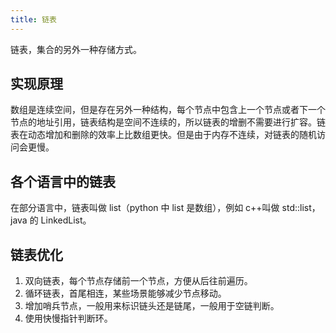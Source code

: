```yaml
---
title: 链表
---
```


链表，集合的另外一种存储方式。

## 实现原理

数组是连续空间，但是存在另外一种结构，每个节点中包含上一个节点或者下一个节点的地址引用，链表结构是空间不连续的，所以链表的增删不需要进行扩容。链表在动态增加和删除的效率上比数组更快。但是由于内存不连续，对链表的随机访问会更慢。

## 各个语言中的链表

在部分语言中，链表叫做 list（python 中 list 是数组），例如 c++叫做 std::list，java 的 LinkedList。

## 链表优化

1. 双向链表，每个节点存储前一个节点，方便从后往前遍历。
2. 循环链表，首尾相连，某些场景能够减少节点移动。
3. 增加哨兵节点，一般用来标识链头还是链尾，一般用于空链判断。
4. 使用快慢指针判断环。
